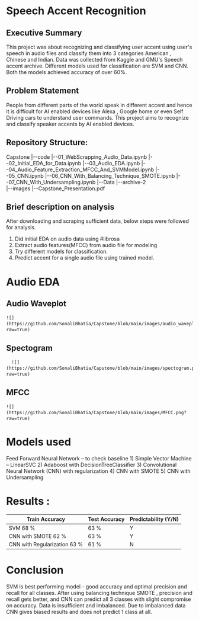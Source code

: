 # Speech Accent Recognition
## Executive Summary

This project was about recognizing and classifying user accent using user's speech in audio files and classify them into 3 categories American , Chinese and Indian. Data was collected from Kaggle and GMU's Speech accent archive. Different models used for classification are SVM and CNN. Both the models achieved accuracy of over 60%.

## Problem Statement
People from different parts of the world speak in different accent and hence it is difficult for AI enabled devices like  Alexa , Google home or even Self Driving cars to understand user commands. 
This project aims to recognize and classify speaker accents by AI enabled devices.

## Repository Structure: 
Capstone
|--code
  |--01_WebScrapping_Audio_Data.ipynb
  |--02_Initial_EDA_for_Data.ipynb
  |--03_Audio_EDA.ipynb
  |--04_Audio_Feature_Extraction_MFCC_And_SVMModel.ipynb
  |--05_CNN.ipynb
  |--06_CNN_With_Balancing_Technique_SMOTE.ipynb
  |--07_CNN_With_Undersampling.ipynb
|--Data
  |--archive-2  
|--images
|--Capstone_Presentation.pdf

## Brief description on analysis
  After downloading and scraping sufficient data, below steps were followed for analysis.
  1) Did initial EDA on audio data using #librosa
  2) Extract audio features(MFCC) from audio file for modeling
  3) Try different models for classification. 
  4) Predict accent for a single audio file using trained model.

  # Audio EDA 
  ## Audio Waveplot
    ![](https://github.com/SonaliBhatia/Capstone/blob/main/images/audio_waveplot.png?raw=true)

  ## Spectogram 
      ![](https://github.com/SonaliBhatia/Capstone/blob/main/images/spectogram.png?raw=true)
      
  ## MFCC 
    ![](https://github.com/SonaliBhatia/Capstone/blob/main/images/MFCC.png?raw=true)

  # Models used

  Feed Forward Neural Network – to check baseline
    1) Simple Vector Machine – LinearSVC
    2) Adaboost with DecisionTreeClassifier
    3) Convolutional Neural Network (CNN) with regularization
    4) CNN with SMOTE 
    5) CNN with Undersampling

 # Results :

  
 | Train Accuracy               | Test Accuracy | Predictability  (Y/N) |
 |------------------------------| --------------| ----------------------|
 |SVM    68 %                    |      63 %     |         Y             |
 |CNN with SMOTE 62 %           |      63 %     |         Y             |
 |CNN with Regularization 63 %  |      61 %     |         N             |


  # Conclusion 

  SVM is best performing model - good accuracy and optimal precision and recall for all classes.
After using balancing technique SMOTE , precision and recall gets better, and CNN can predict all 3 classes with slight compromise on accuracy.
Data is insufficient and imbalanced.
Due to imbalanced data CNN gives biased results and does not predict 1 class at all.



